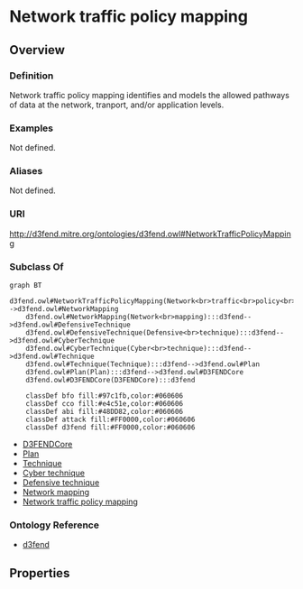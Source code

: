 # Network traffic policy mapping

## Overview

### Definition
Network traffic policy mapping identifies and models the allowed pathways of data at the network, tranport, and/or application levels.

### Examples
Not defined.

### Aliases
Not defined.

### URI
http://d3fend.mitre.org/ontologies/d3fend.owl#NetworkTrafficPolicyMapping

### Subclass Of
```mermaid
graph BT
    d3fend.owl#NetworkTrafficPolicyMapping(Network<br>traffic<br>policy<br>mapping):::d3fend-->d3fend.owl#NetworkMapping
    d3fend.owl#NetworkMapping(Network<br>mapping):::d3fend-->d3fend.owl#DefensiveTechnique
    d3fend.owl#DefensiveTechnique(Defensive<br>technique):::d3fend-->d3fend.owl#CyberTechnique
    d3fend.owl#CyberTechnique(Cyber<br>technique):::d3fend-->d3fend.owl#Technique
    d3fend.owl#Technique(Technique):::d3fend-->d3fend.owl#Plan
    d3fend.owl#Plan(Plan):::d3fend-->d3fend.owl#D3FENDCore
    d3fend.owl#D3FENDCore(D3FENDCore):::d3fend
    
    classDef bfo fill:#97c1fb,color:#060606
    classDef cco fill:#e4c51e,color:#060606
    classDef abi fill:#48DD82,color:#060606
    classDef attack fill:#FF0000,color:#060606
    classDef d3fend fill:#FF0000,color:#060606
```

- [D3FENDCore](/docs/ontology/reference/model/D3FENDCore/D3FENDCore.md)
- [Plan](/docs/ontology/reference/model/D3FENDCore/Plan/Plan.md)
- [Technique](/docs/ontology/reference/model/D3FENDCore/Plan/Technique/Technique.md)
- [Cyber technique](/docs/ontology/reference/model/D3FENDCore/Plan/Technique/Cyber%20technique/Cyber%20technique.md)
- [Defensive technique](/docs/ontology/reference/model/D3FENDCore/Plan/Technique/Cyber%20technique/Defensive%20technique/Defensive%20technique.md)
- [Network mapping](/docs/ontology/reference/model/D3FENDCore/Plan/Technique/Cyber%20technique/Defensive%20technique/Network%20mapping/Network%20mapping.md)
- [Network traffic policy mapping](/docs/ontology/reference/model/D3FENDCore/Plan/Technique/Cyber%20technique/Defensive%20technique/Network%20mapping/Network%20traffic%20policy%20mapping/Network%20traffic%20policy%20mapping.md)


### Ontology Reference
- [d3fend](http://d3fend.mitre.org/ontologies/d3fend.owl#)

## Properties
